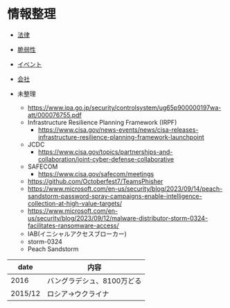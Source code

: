 # 情報整理

* [法律](law/index.md)

* [脆弱性](vulnerability/index.md)

* [イベント](event/index.md)

* [会社](company/index.md)

* 未整理
  * https://www.ipa.go.jp/security/controlsystem/ug65p900000197wa-att/000076755.pdf
  * Infrastructure Resilience Planning Framework (IRPF)
    * https://www.cisa.gov/news-events/news/cisa-releases-infrastructure-resilience-planning-framework-launchpoint
  * JCDC
    * https://www.cisa.gov/topics/partnerships-and-collaboration/joint-cyber-defense-collaborative
  * SAFECOM
    * https://www.cisa.gov/safecom/meetings
  * https://github.com/Octoberfest7/TeamsPhisher
  * https://www.microsoft.com/en-us/security/blog/2023/09/14/peach-sandstorm-password-spray-campaigns-enable-intelligence-collection-at-high-value-targets/
  * https://www.microsoft.com/en-us/security/blog/2023/09/12/malware-distributor-storm-0324-facilitates-ransomware-access/
  * IAB(イニシャルアクセスブローカー)
  * storm-0324
  * Peach Sandstorm
 
|date|内容|
|---|---|
|2016|バングラデシュ、8100万どる|
|2015/12|ロシア→ウクライナ|

